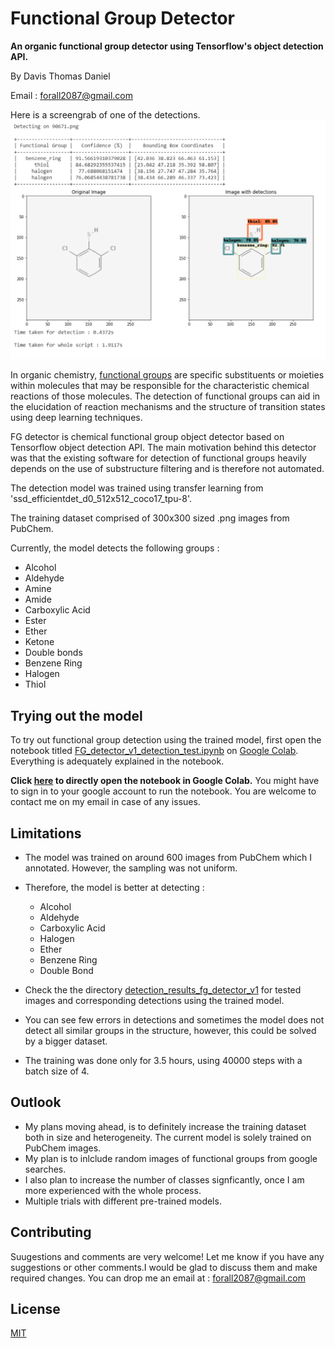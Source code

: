 # Functional Group Detector
**An organic functional group detector using Tensorflow's object detection API.**

By Davis Thomas Daniel

Email :  forall2087@gmail.com

Here is a screengrab of one of the detections. 
![An example of detected functional groups](detection_results_fg_detector_v1/fg_detection_example.png)


In organic chemistry, [functional groups](https://en.wikipedia.org/wiki/Functional_group) are specific substituents or moieties 
within molecules that may be responsible for the characteristic chemical reactions of those molecules. The detection of functional groups can aid in the elucidation of reaction mechanisms and the structure of transition states using deep learning techniques.

FG detector is chemical functional group object detector based on Tensorflow object detection API. The main motivation behind this detector was that the existing software for detection of functional groups heavily depends on the use of substructure filtering and is therefore not automated.

The detection model was trained using transfer learning from 'ssd_efficientdet_d0_512x512_coco17_tpu-8'.  

The training dataset comprised of 300x300 sized .png images from PubChem.

Currently, the model detects the following groups : 
* Alcohol
* Aldehyde
* Amine
* Amide
* Carboxylic Acid
* Ester
* Ether
* Ketone
* Double bonds
* Benzene Ring
* Halogen
* Thiol





## Trying out the model

To try out functional group detection using the trained model, first open the notebook titled [FG_detector_v1_detection_test.ipynb](https://github.com/davistdaniel/chemical-functional-group-detector/blob/master/FG_detector_v1_detection_test.ipynb) on [Google Colab](https://colab.research.google.com/). Everything is adequately explained in the notebook. 

**Click [here](https://colab.research.google.com/github/davistdaniel/chemical-functional-group-detector/blob/master/FG_detector_v1_detection_test.ipynb) to directly open the notebook in Google Colab.** You might have to sign in to your google account to run the notebook.
You are welcome to contact me on my email in case of any issues.



## Limitations

* The model was trained on around 600 images from PubChem which I annotated. However, the sampling was not uniform.
* Therefore, the model is better at detecting :
	* Alcohol
	* Aldehyde
	* Carboxylic Acid
	* Halogen
	* Ether
	* Benzene Ring
	* Double Bond
*  Check the the directory [detection_results_fg_detector_v1](https://github.com/davistdaniel/chemical-functional-group-detector/tree/master/detection_results_fg_detector_v1) for tested images and corresponding detections using the trained model.

* You can see few errors in detections and sometimes the model does not detect all similar groups in the structure, however, this could be solved by a bigger dataset.
* The training was done only for 3.5 hours, using 40000 steps with a batch size of 4.

## Outlook

* My plans moving ahead, is to definitely increase the training dataset both in size and heterogeneity. The current model is solely trained on PubChem images.
* My plan is to inlclude random images of functional groups from google searches.
* I also plan to increase the number of classes signficantly, once I am more experienced with the whole process.
* Multiple trials with different pre-trained models.

	
## Contributing
Suugestions and comments are very welcome! 
Let me know if you have any suggestions or other comments.I would be glad to discuss them and make required changes.
You can drop me an email at : forall2087@gmail.com

## License
[MIT](https://choosealicense.com/licenses/mit/)

##
